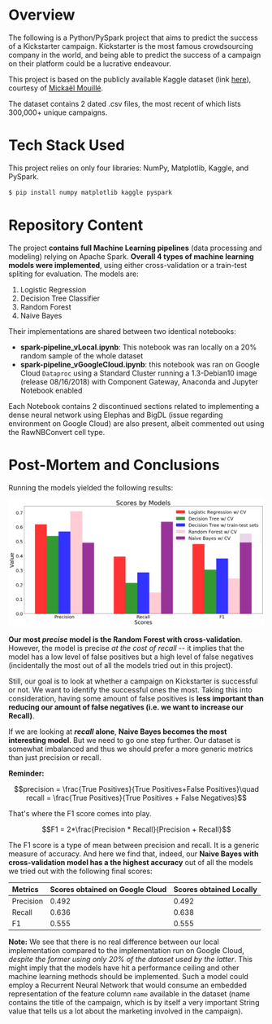 # Overview

The following is a Python/PySpark project that aims to predict the success of a Kickstarter campaign. Kickstarter is the most famous crowdsourcing company in the world, and being able to predict the success of a campaign on their platform could be a lucrative endeavour.

This project is based on the publicly available Kaggle dataset (link  [here](https://www.kaggle.com/kemical/kickstarter-projects)), courtesy of [Mickaël Mouillé](https://www.kaggle.com/kemical).

The dataset contains 2 dated .csv files, the most recent of which lists 300,000+ unique campaigns.

# Tech Stack Used

This project relies on only four libraries: NumPy, Matplotlib, Kaggle, and PySpark.

```sh
$ pip install numpy matplotlib kaggle pyspark
```

# Repository Content

The project **contains full Machine Learning pipelines** (data processing and modeling) relying on Apache Spark. **Overall 4 types of machine learning models were implemented**, using either cross-validation or a train-test spliting for evaluation. The models are:

1. Logistic Regression
2. Decision Tree Classifier
4. Random Forest
5. Naive Bayes

Their implementations are shared between two identical notebooks:

- **spark-pipeline_vLocal.ipynb**: This notebook was ran locally on a 20% random sample of the whole dataset
- **spark-pipeline_vGoogleCloud.ipynb**: this notebook was ran on Google Cloud ``Dataproc`` using a Standard Cluster running a 1.3-Debian10 image (release 08/16/2018) with Component Gateway, Anaconda and Jupyter Notebook enabled

Each Notebook contains 2 discontinued sections related to implementing a dense neural network using Elephas and BigDL (issue regarding environment on Google Cloud) are also present, albeit commented out using the RawNBConvert cell type.

# Post-Mortem and Conclusions

Running the models yielded the following results:

![results](./assets/final_results.png)

**Our most *precise* model is the Random Forest with cross-validation**. However, the model is precise *at the cost of recall* -- it implies that the model has a low level of false positives but a high level of false negatives (incidentally the most out of all the models tried out in this project).

Still, our goal is to look at whether a campaign on Kickstarter is successful or not. We want to identify the successful ones the most. Taking this into consideration, having some amount of false positives is **less important than reducing our amount of false negatives (i.e. we want to increase our Recall)**. 

If we are looking at ***recall* alone**, **Naive Bayes becomes the most interesting model**. But we need to go one step further. Our dataset is somewhat imbalanced and thus we should prefer a more generic metrics than just precision or recall. 

**Reminder:**

$$precision = \frac{True Positives}{True Positives+False Positives}\quad recall = \frac{True Positives}{True Positives + False Negatives}$$

That's where the F1 score comes into play.

$$F1 = 2*\frac{Precision * Recall}{Precision + Recall}$$


The F1 score is a type of mean between precision and recall. It is a generic measure of accuracy. And here we find that, indeed, our **Naive Bayes with cross-validation model has a the highest accuracy** out of all the models we tried out with the following final scores:

| Metrics | Scores obtained on Google Cloud | Scores obtained Locally |
| :--- | :--- | :--- |
| Precision | 0.492 | 0.492 |
| Recall | 0.636 | 0.638 |
| F1 | 0.555 | 0.555 |

**Note:** We see that there is no real difference between our local implementation compared to the implementation run on Google Cloud, *despite the former using only 20% of the dataset used by the latter*. This might imply that the models have hit a performance ceiling and other machine learning methods should be implemented. Such a model could employ a Recurrent Neural Network that would consume an embedded representation of the feature column ``name`` available in the dataset (name contains the title of the campaign, which is by itself a very important String value that tells us a lot about the marketing involved in the campaign).